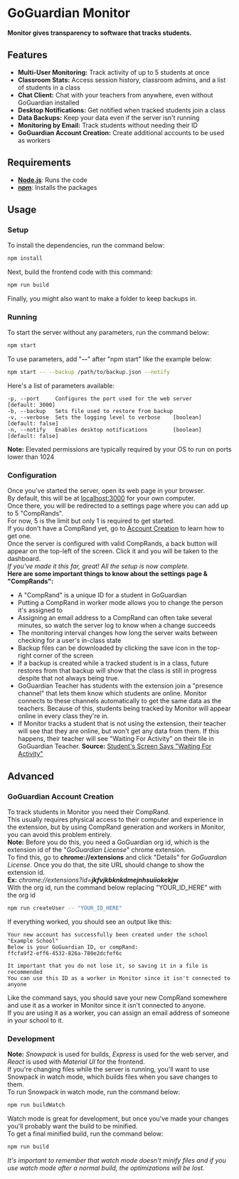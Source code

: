 # GoGuardian Monitor

**Monitor gives transparency to software that tracks students.**

## Features
* **Multi-User Monitoring:** Track activity of up to 5 students at once
* **Classroom Stats:** Access session history, classroom admins, and a list of students in a class
* **Chat Client:** Chat with your teachers from anywhere, even without GoGuardian installed
* **Desktop Notifications:** Get notified when tracked students join a class
* **Data Backups:** Keep your data even if the server isn't running
* **Monitoring by Email:** Track students without needing their ID
* **GoGuardian Account Creation:** Create additional accounts to be used as workers

## Requirements
* **[Node.js](https://nodejs.org)**: Runs the code  
* **[npm](https://npmjs.com)**: Installs the packages  

## Usage
### Setup
To install the dependencies, run the command below:
```bash
npm install
```
Next, build the frontend code with this command:
```bash
npm run build
```
Finally, you might also want to make a folder to keep backups in.

### Running
To start the server without any parameters, run the command below:
```bash
npm start
```
To use parameters, add "**--**" after "npm start" like the example below:
```bash
npm start -- --backup /path/to/backup.json --notify
```
Here's a list of parameters available:
```
-p, --port     Configures the port used for the web server     [default: 3000]
-b, --backup   Sets file used to restore from backup
-v, --verbose  Sets the logging level to verbose    [boolean] [default: false]
-n, --notify   Enables desktop notifications        [boolean] [default: false]
```
**Note:** Elevated permissions are typically required by your OS to run on ports lower than 1024

### Configuration
Once you've started the server, open its web page in your browser.  
By default, this will be at [localhost:3000](http://localhost:3000/) for your own computer.  
Once there, you will be redirected to a settings page where you can add up to 5 "CompRands".  
For now, 5 is the limit but only 1 is required to get started.  
If you don't have a CompRand yet, go to [Account Creation](#goguardian-account-creation) to learn how to get one.  
Once the server is configured with valid CompRands, a back button will appear on the top-left of the screen. Click it and you will be taken to the dashboard.  
*If you've made it this far, great! All the setup is now complete.*  
**Here are some important things to know about the settings page & "CompRands":**
* A "CompRand" is a unique ID for a student in GoGuardian
* Putting a CompRand in worker mode allows you to change the person it's assigned to
* Assigning an email address to a CompRand can often take several minutes, so watch the server log to know when a change succeeds
* The monitoring interval changes how long the server waits between checking for a user's in-class state
* Backup files can be downloaded by clicking the save icon in the top-right corner of the screen
* If a backup is created while a tracked student is in a class, future restores from that backup will show that the class is still in progress despite that not always being true.
* GoGuardian Teacher has students with the extension join a "presence channel" that lets them know which students are online. Monitor connects to these channels automatically to get the same data as the teachers. Because of this, students being tracked by Monitor will appear online in every class they're in.
* If Monitor tracks a student that is not using the extension, their teacher will see that they are online, but won't get any data from them. If this happens, their teacher will see "Waiting For Activity" on their tile in GoGuardian Teacher. **Source:** [Student's Screen Says "Waiting For Activity"](https://help.goguardian.com/hc/en-us/articles/360047896552-Student-s-Screen-Says-Waiting-For-Activity)

## Advanced
### GoGuardian Account Creation
To track students in Monitor you need their CompRand.  
This usually requires physical access to their computer and experience in the extension, but by using CompRand generation and workers in Monitor, you can avoid this problem entirely.  
**Note:** Before you do this, you need a GoGuardian org id, which is the extension id of the "*GoGuardian License*" chrome extension.  
To find this, go to **chrome://extensions** and click "Details" for *GoGuardian License*. Once you do that, the site URL should change to show the extension id.  
**Ex:** *chrome://extensions?id=__jkfvjkbknkdmejnhsuiiokekjw__*  
With the org id, run the command below replacing "YOUR_ID_HERE" with the org id
```bash
npm run createUser -- "YOUR_ID_HERE"
```
If everything worked, you should see an output like this:
```
Your new account has successfully been created under the school "Example School"
Below is your GoGuardian ID, or compRand:
ffcfa9f2-eff6-4532-826a-780e2dcfef6c

It important that you do not lose it, so saving it in a file is recommended
You can use this ID as a worker in Monitor since it isn't connected to anyone
```
Like the command says, you should save your new CompRand somewhere and use it as a worker in Monitor since it isn't connected to anyone.  
If you are using it as a worker, you can assign an email address of someone in your school to it.

### Development
**Note:** *Snowpack* is used for builds, *Express* is used for the web server, and *React* is used with *Material UI* for the frontend.  
If you're changing files while the server is running, you'll want to use Snowpack in watch mode, which builds files when you save changes to them.  
To run Snowpack in watch mode, run the command below:
```bash
npm run buildWatch
```
Watch mode is great for development, but once you've made your changes you'll probably want the build to be minified.  
To get a final minified build, run the command below:
```bash
npm run build
```
*It's important to remember that watch mode doesn't minify files and if you use watch mode after a normal build, the optimizations will be lost.*
